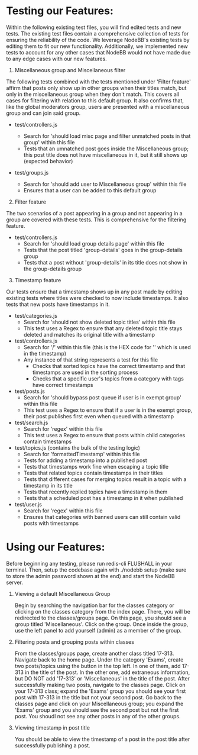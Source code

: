 # Testing our Features:

Within the following existing test files, you will find edited tests and new tests. The existing test files contain a comprehensive collection of tests for ensuring the reliability of the code. We leverage NodeBB's existing tests by editing them to fit our new functionality. Additionally, we implemented new tests to account for any other cases that NodeBB would not have made due to any edge cases with our new features.

1. Miscellaneous group and Miscellaneous filter

The following tests combined with the tests mentioned under 'Filter feature' affirm that posts only show up in other groups when their titles match, but only in the miscellaneous group when they don't match. This covers all cases for filtering with relation to this default group. It also confirms that, like the global moderators group, users are presented with a miscellaneous group and can join said group.

- test/controllers.js
    - Search for 'should load misc page and filter unmatched posts in that group' within this file
    - Tests that an umnatched post goes inside the Miscellaneous group; this post title does not have miscellaneous in it, but it still shows up (expected behavior)
    
- test/groups.js
    - Search for 'should add user to Miscellaneous group' within this file
    - Ensures that a user can be added to this default group

2. Filter feature

The two scenarios of a post appearing in a group and not appearing in a group are covered with these tests. This is comprehensive for the filtering feature.

- test/controllers.js 
    - Search for 'should load group details page' within this file
    - Tests that the post titled 'group-details' goes in the group-details group
    - Tests that a post without 'group-details' in its title does not show in the group-details group

3. Timestamp feature

Our tests ensure that a timestamp shows up in any post made by editing existing tests where titles were checked to now include timestamps. It also tests that new posts have timestamps in it.

- test/categories.js
    - Search for 'should not show deleted topic titles' within this file 
    - This test uses a Regex to ensure that any deleted topic title stays deleted and matches its original title with a timestamp
- test/controllers.js
    - Search for '&#x2F;' within this file (this is the HEX code for '\' which is used in the timestamp)
    - Any instance of that string represents a test for this file
        - Checks that sorted topics have the correct timestamp and that timestamps are used in the sorting process
        - Checks that a specific user's topics from a category with tags have correct timestamps 
- test/posts.js
    - Search for 'should bypass post queue if user is in exempt group' within this file 
    - This test uses a Regex to ensure that if a user is in the exempt group, their post publishes first even when queued with a timestamp
- test/search.js
    - Search for 'regex' within this file 
    - This test uses a Regex to ensure that posts within child categories contain timestamps
- test/topics.js (contains the bulk of the testing logic)
    - Search for 'formattedTimestamp' within this file
    - Tests for adding a timestamp into a published post
    - Tests that timestamps work fine when escaping a topic title
    - Tests that related topics contain timestamps in their titles
    - Tests that different cases for merging topics result in a topic with a timestamp in its title
    - Tests that recently replied topics have a timestamp in them
    - Tests that a scheduled post has a timestamp in it when published
- test/user.js
    - Search for 'regex' within this file
    - Ensures that categories with banned users can still contain valid posts with timestamps


# Using our Features:

Before beginning any testing, please run redis-cli FLUSHALL in your terminal. Then, setup the codebase again with ./nodebb setup (make sure to store the admin password shown at the end) and start the NodeBB server.

1. Viewing a default Miscellaneous Group

    Begin by searching the navigation bar for the classes category or clicking on the classes category from the index page. There, you will be redirected to the classes/groups page. On this page, you should see a group titled 'Miscellaneous'. Click on the group. Once inside the group, use the left panel to add yourself (admin) as a member of the group. 

2. Filtering posts and grouping posts within classes

    From the classes/groups page, create another class titled 17-313. Navigate back to the home page. Under the category 'Exams', create two posts/topics using the button in the top left. In one of them, add 17-313 in the title of the post. In the other one, add extraneous information, but DO NOT add '17-313' or 'Miscellaneous' in the title of the post. After successfully making two posts, navigate to the classes page. Click on your 17-313 class; expand the 'Exams' group you should see your first post with 17-313 in the title but not your second post. Go back to the classes page and click on your Miscellaneous group; you expand the 'Exams' group and you should see the second post but not the first post. You shoudl not see any other posts in any of the other groups.

3. Viewing timestamp in post title

    You should be able to view the timestamp of a post in the post title after successfully publishing a post.